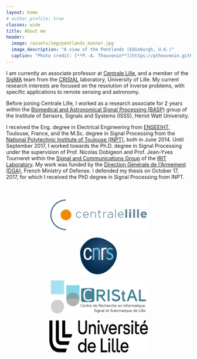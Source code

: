 ```yaml
---
layout: home
# author_profile: true
classes: wide
title: About me
header:
  image: /assets/img/pentlands_banner.jpg
  image_description: "A view of the Pentlands (Edinburgh, U.K.)"
  caption: "Photo credit: [**P.-A. Thouvenin**](https://pthouvenin.github.io)"
---
```


I am currently an associate professor at [Centrale Lille](https://centralelille.fr/), and a member of the [SigMA](https://www.cristal.univ-lille.fr/?rubrique27&eid=30) team from the [CRIStAL](https://www.cristal.univ-lille.fr/) laboratory, University of Lille. My current research interests are focused on the resolution of inverse problems, with specific applications to remote sensing and astronomy.

<!-- About Me -->
Before joining Centrale Lille, I worked as a research associate for 2 years within the [Biomedical and Astronomical Signal Processing (BASP)](https://www.hw.ac.uk/schools/engineering-physical-sciences/institutes/sensors-signals-systems/basp.htm) group of the Institute of Sensors, Signals and
Systems (ISSS), Heriot Watt University.

I received the Eng. degree in Electrical Engineering from [ENSEEIHT](http://www.enseeiht.fr/en/index.html), Toulouse, France, and the M.Sc. degree in Signal Processing from the [National Polytechnic Institute of Toulouse (INPT)](http://www.inp-toulouse.fr/), both in June 2014. Until September 2017, I worked towards the Ph.D. degree in Signal Processing under the supervision of Prof. Nicolas Dobigeon and Prof. Jean-Yves Tourneret within the [Signal and Communications Group](http://sc.enseeiht.fr/) of the [IRIT Laboratory](https://www.irit.fr/?lang=en). My work was funded by the [Direction Générale de l'Armement (DGA)](http://www.defense.gouv.fr/dga), French Ministry of Defense. I defended my thesis on October 17, 2017, for which I received the PhD degree in Signal Processing from INPT.

<div align="middle" style="margin-top: 50px">
  <a href="https://centralelille.fr/"><img class='logo' alt="logo_centrale" src="assets/images/logo_centrale.png" align="bottom" style="width:270px;height:90px;"></a>

  <a href="http://www.cnrs.fr/en"><img class='logo' alt="logo_cnrs" src="assets/images/logo_cnrs.png" align="bottom" style="width:100px;height:100px;"></a>

  <a href="https://www.cristal.univ-lille.fr/en"><img class='logo' alt="logo_cristal" src="assets/images/logo_cristal.png" align="bottom" style="width:260px;height:90px;"></a>

  <a href="https://www.univ-lille.fr/home/"> <img class='logo' alt="logo_Lille1" src="assets/images/logo_ulille.png" align="bottom" style="width:270px;height:90px;"></a>
</div>

<!-- Contact -->
<!-- ## Contact

<table border="0" cellpadding="0" cellspacing="0" width="95%">
  <tbody>
    <tr>
      <td valign="top"> Cité scientifique<br />
        CS 20048<br />
        59651 Villeneuve d'Ascq cedex<br />
        FRANCE.
      </td>
    </tr>
  </tbody>
</table> -->
